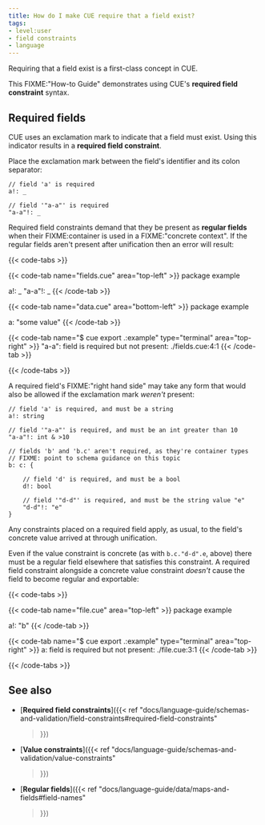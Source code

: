 ```yaml
---
title: How do I make CUE require that a field exist?
tags:
- level:user
- field constraints
- language
---
```


Requiring that a field exist is a first-class concept in CUE.

This FIXME:"How-to Guide" demonstrates using CUE's **required field
constraint** syntax.

## Required fields

CUE uses an exclamation mark to indicate that a field must exist. Using this
indicator results in a **required field constraint**.

Place the exclamation mark between the field's identifier and its colon
separator:

```CUE
// field 'a' is required
a!: _

// field '"a-a"' is required
"a-a"!: _
```

Required field constraints demand that they be present as **regular fields**
when their FIXME:container is used in a FIXME:"concrete context". If the
regular fields aren't present after unification then an error will result:

{{< code-tabs >}}

{{< code-tab name="fields.cue" area="top-left" >}}
package example

a!:     _
"a-a"!: _
{{< /code-tab >}}

{{< code-tab name="data.cue" area="bottom-left" >}}
package example

a: "some value"
{{< /code-tab >}}

{{< code-tab name="$ cue export .:example" type="terminal" area="top-right" >}}
"a-a": field is required but not present:
    ./fields.cue:4:1
{{< /code-tab >}}

{{< /code-tabs >}}


A required field's FIXME:"right hand side" may take any form that would also be
allowed if the exclamation mark *weren't* present:

```CUE
// field 'a' is required, and must be a string
a!: string

// field '"a-a"' is required, and must be an int greater than 10
"a-a"!: int & >10

// fields 'b' and 'b.c' aren't required, as they're container types
// FIXME: point to schema guidance on this topic
b: c: {

	// field 'd' is required, and must be a bool
	d!: bool

	// field '"d-d"' is required, and must be the string value "e"
	"d-d"!: "e"
}
```

Any constraints placed on a required field apply, as usual, to the field's
concrete value arrived at through unification.

Even if the value constraint is concrete (as with `b.c."d-d".e`, above) there
must be a regular field elsewhere that satisfies this constraint. A required
field constraint alongside a concrete value constraint *doesn't* cause the
field to become regular and exportable:

{{< code-tabs >}}

{{< code-tab name="file.cue" area="top-left" >}}
package example

a!: "b"
{{< /code-tab >}}

{{< code-tab name="$ cue export .:example" type="terminal" area="top-right" >}}
a: field is required but not present:
    ./file.cue:3:1
{{< /code-tab >}}

{{< /code-tabs >}}

## See also

- [**Required field constraints**]({{< ref
    "docs/language-guide/schemas-and-validation/field-constraints#required-field-constraints"
  >}})
- [**Value constraints**]({{< ref
    "docs/language-guide/schemas-and-validation/value-constraints"
  >}})
- [**Regular fields**]({{< ref
    "docs/language-guide/data/maps-and-fields#field-names"
  >}})
